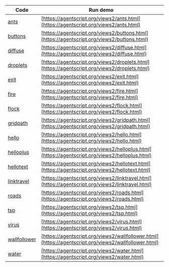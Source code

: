 Code    | Run demo
------- | ------
[ants](https://github.com/backspaces/agentscript/tree/master/views2/ants.html#L1) | [https://agentscript.org/views2/ants.html](https://agentscript.org/views2/ants.html)
[buttons](https://github.com/backspaces/agentscript/tree/master/views2/buttons.html#L1) | [https://agentscript.org/views2/buttons.html](https://agentscript.org/views2/buttons.html)
[diffuse](https://github.com/backspaces/agentscript/tree/master/views2/diffuse.html#L1) | [https://agentscript.org/views2/diffuse.html](https://agentscript.org/views2/diffuse.html)
[droplets](https://github.com/backspaces/agentscript/tree/master/views2/droplets.html#L1) | [https://agentscript.org/views2/droplets.html](https://agentscript.org/views2/droplets.html)
[exit](https://github.com/backspaces/agentscript/tree/master/views2/exit.html#L1) | [https://agentscript.org/views2/exit.html](https://agentscript.org/views2/exit.html)
[fire](https://github.com/backspaces/agentscript/tree/master/views2/fire.html#L1) | [https://agentscript.org/views2/fire.html](https://agentscript.org/views2/fire.html)
[flock](https://github.com/backspaces/agentscript/tree/master/views2/flock.html#L1) | [https://agentscript.org/views2/flock.html](https://agentscript.org/views2/flock.html)
[gridpath](https://github.com/backspaces/agentscript/tree/master/views2/gridpath.html#L1) | [https://agentscript.org/views2/gridpath.html](https://agentscript.org/views2/gridpath.html)
[hello](https://github.com/backspaces/agentscript/tree/master/views2/hello.html#L1) | [https://agentscript.org/views2/hello.html](https://agentscript.org/views2/hello.html)
[helloplus](https://github.com/backspaces/agentscript/tree/master/views2/helloplus.html#L1) | [https://agentscript.org/views2/helloplus.html](https://agentscript.org/views2/helloplus.html)
[hellotext](https://github.com/backspaces/agentscript/tree/master/views2/hellotext.html#L1) | [https://agentscript.org/views2/hellotext.html](https://agentscript.org/views2/hellotext.html)
[linktravel](https://github.com/backspaces/agentscript/tree/master/views2/linktravel.html#L1) | [https://agentscript.org/views2/linktravel.html](https://agentscript.org/views2/linktravel.html)
[roads](https://github.com/backspaces/agentscript/tree/master/views2/roads.html#L1) | [https://agentscript.org/views2/roads.html](https://agentscript.org/views2/roads.html)
[tsp](https://github.com/backspaces/agentscript/tree/master/views2/tsp.html#L1) | [https://agentscript.org/views2/tsp.html](https://agentscript.org/views2/tsp.html)
[virus](https://github.com/backspaces/agentscript/tree/master/views2/virus.html#L1) | [https://agentscript.org/views2/virus.html](https://agentscript.org/views2/virus.html)
[wallfollower](https://github.com/backspaces/agentscript/tree/master/views2/wallfollower.html#L1) | [https://agentscript.org/views2/wallfollower.html](https://agentscript.org/views2/wallfollower.html)
[water](https://github.com/backspaces/agentscript/tree/master/views2/water.html#L1) | [https://agentscript.org/views2/water.html](https://agentscript.org/views2/water.html)
